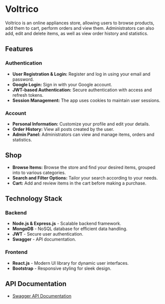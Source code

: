 # Voltrico

Voltrico is an online appliances store, allowing users to browse products, add them to cart, perform orders and view them. Administrators can also add, edit and delete items, as well as view order history and statistics.

## Features

### **Authentication**
- **User Registration & Login:** Register and log in using your email and password.
- **Google Login:** Sign in with your Google account.
- **JWT-based Authentication:** Secure authentication with access and refresh tokens.
- **Session Management:** The app uses cookies to maintain user sessions.

### **Account**
- **Personal Information:** Customize your profile and edit your details.
- **Order History:** View all posts created by the user.
- **Admin Panel:** Administrators can view and manage items, orders and statistics.

## **Shop**
- **Browse Items:** Browse the store and find your desired items, grouped into to various categories.
- **Search and Filter Options:** Tailor your search according to your needs. 
- **Cart:** Add and review items in the cart before making a purchase.

## **Technology Stack**

### **Backend**
- **Node.js & Express.js** - Scalable backend framework.
- **MongoDB** - NoSQL database for efficient data handling.
- **JWT** - Secure user authentication.
- **Swagger** - API documentation.

### **Frontend**
- **React.js** - Modern UI library for dynamic user interfaces.
- **Bootstrap** - Responsive styling for sleek design.

## API Documentation

- [Swagger API Documentation](http://localhost:3000/api-docs)
